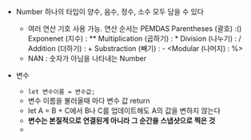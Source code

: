  - Number 하나의 타입이 양수, 음수, 정수, 소수 모두 담을 수 있다
	- 여러 연산 기호 사용 가능. 연산 순서는 PEMDAS
		  Parentheses (괄호) :()
		  Exponenet (지수) : **
		  Multiplication (곱하기) : *
		  Division (나누기) : /
		  Addition (더하기) : +
		  Substraction (빼기) : -
		  <Modular (나머지) : %>
	- NAN : 숫자가 아님을 나타내는 Number 

- 변수
	- `let 변수이름 = 변수값;`
	- 변수 이름을 불러올때 마다 변수 값 return
	- let A = B + C에서 B나 C를 업데이트해도 A의 값을 변하지 않는다
	- **변수는 본질적으로 연결된게 아니라 그 순간을 스냅샷으로 찍은 것**
	- 